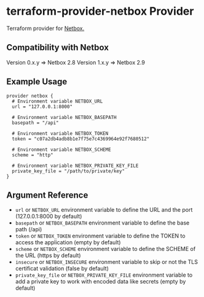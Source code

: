 # terraform-provider-netbox Provider

Terraform provider for [Netbox.](https://netbox.readthedocs.io/en/stable/)

## Compatibility with Netbox

Version 0.x.y => Netbox 2.8
Version 1.x.y => Netbox 2.9

## Example Usage

```hcl
provider netbox {
  # Environment variable NETBOX_URL
  url = "127.0.0.1:8000"

  # Environment variable NETBOX_BASEPATH
  basepath = "/api"

  # Environment variable NETBOX_TOKEN
  token = "c07a2db4adb8b1e7f75e7c4369964e92f7680512"

  # Environment variable NETBOX_SCHEME
  scheme = "http"

  # Environment variable NETBOX_PRIVATE_KEY_FILE
  private_key_file = "/path/to/private/key"
}
```

## Argument Reference

* `url` or `NETBOX_URL` environment variable to define the URL and the port (127.0.0.1:8000 by default)
* `basepath` or `NETBOX_BASEPATH` environment variable to define the base path (/api)
* `token` or `NETBOX_TOKEN` environment variable to define the TOKEN to access the application (empty by default)
* `scheme` or `NETBOX_SCHEME` environment variable to define the SCHEME of the URL (https by default)
* `insecure` or `NETBOX_INSECURE` environment variable to skip or not the TLS certificat validation (false by default)
* `private_key_file` or `NETBOX_PRIVATE_KEY_FILE` environment variable to add a private key to work with encoded data like secrets (empty by default)

